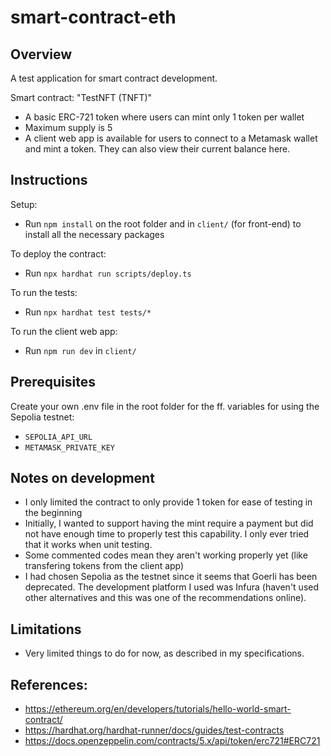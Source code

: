 # smart-contract-eth

## Overview
A test application for smart contract development.

Smart contract: "TestNFT (TNFT)"
- A basic ERC-721 token where users can mint only 1 token per wallet
- Maximum supply is 5
- A client web app is available for users to connect to a Metamask wallet and mint a token. They can also view their current balance here.

## Instructions
Setup:
- Run `npm install` on the root folder and in `client/` (for front-end) to install all the necessary packages

To deploy the contract:
- Run `npx hardhat run scripts/deploy.ts`

To run the tests:
- Run `npx hardhat test tests/*`

To run the client web app:
- Run `npm run dev` in `client/`

## Prerequisites
Create your own .env file in the root folder for the ff. variables for using the Sepolia testnet:
- `SEPOLIA_API_URL`
- `METAMASK_PRIVATE_KEY`

## Notes on development
- I only limited the contract to only provide 1 token for ease of testing in the beginning
- Initially, I wanted to support having the mint require a payment but did not have enough time to properly test this capability. I only ever tried that it works when unit testing.
- Some commented codes mean they aren't working properly yet (like transfering tokens from the client app)
- I had chosen Sepolia as the testnet since it seems that Goerli has been deprecated. The development platform I used was Infura (haven't used other alternatives and this was one of the recommendations online).

## Limitations
- Very limited things to do for now, as described in my specifications.

## References:
- https://ethereum.org/en/developers/tutorials/hello-world-smart-contract/
- https://hardhat.org/hardhat-runner/docs/guides/test-contracts
- https://docs.openzeppelin.com/contracts/5.x/api/token/erc721#ERC721
